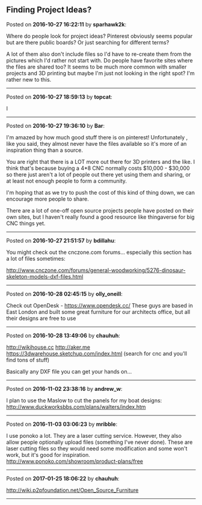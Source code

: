 ## Finding Project Ideas?
Posted on **2016-10-27 16:22:11** by **sparhawk2k**:

Where do people look for project ideas? Pinterest obviously seems popular but are there public boards? Or just searching for different terms?

A lot of them also don't include files so I'd have to re-create them from the pictures which I'd rather not start with. Do people have favorite sites where the files are shared too? It seems to be much more common with smaller projects and 3D printing but maybe I'm just not looking in the right spot? I'm rather new to this.

---

Posted on **2016-10-27 18:59:13** by **topcat**:

I

---

Posted on **2016-10-27 19:36:10** by **Bar**:

I'm amazed by how much good stuff there is on pinterest! Unfortunately , like you said, they almost never have the files available so it's more of an inspiration thing than a source.

You are right that there is a LOT more out there for 3D printers and the like. I think that's because buying a 4*8 CNC normally costs $10,000 - $30,000 so there just aren't a lot of people out there yet using them and sharing, or at least not enough people to form a community. 

I'm hoping that as we try to push the cost of this kind of thing down, we can encourage more people to share.

There are a lot of one-off open source projects people have posted on their own sites, but I haven't really found a good resource like thingaverse for big CNC things yet.

---

Posted on **2016-10-27 21:51:57** by **bdillahu**:

You might check out the cnczone.com forums... especially this section has a lot of files sometimes:

http://www.cnczone.com/forums/general-woodworking/5276-dinosaur-skeleton-models-dxf-files.html

---

Posted on **2016-10-28 02:45:15** by **olly_oneill**:

Check out OpenDesk - https://www.opendesk.cc/
These guys are based in East London and built some great furniture for our architects office, but all their designs are free to use

---

Posted on **2016-10-28 13:49:06** by **chauhuh**:

http://wikihouse.cc
http://aker.me
https://3dwarehouse.sketchup.com/index.html
(search for cnc and you'll find tons of stuff)

Basically any DXF file you can get your hands on...

---

Posted on **2016-11-02 23:38:16** by **andrew_w**:

I plan to use the Maslow to cut the panels for my boat designs: http://www.duckworksbbs.com/plans/walters/index.htm

---

Posted on **2016-11-03 03:06:23** by **mribble**:

I use ponoko a lot.  They are a laser cutting service.  However, they also allow people optionally upload files (something I've never done).  These are laser cutting files so they would need some modification and some won't work, but it's good for inspiration.  http://www.ponoko.com/showroom/product-plans/free

---

Posted on **2017-01-25 18:06:22** by **chauhuh**:

http://wiki.p2pfoundation.net/Open_Source_Furniture

---


